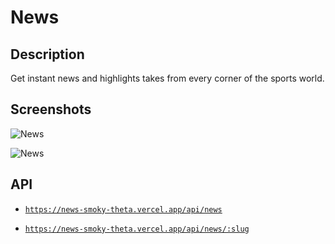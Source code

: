 # News

## Description

Get instant news and highlights takes from every corner of the sports world.

## Screenshots

![News](https://github.com/user-attachments/assets/1e3c3fa0-15c2-466f-85fa-8787813268e4)

![News](https://github.com/user-attachments/assets/96ca8aa0-492a-4470-848e-58115e6e8a3c)

## API

- [```https://news-smoky-theta.vercel.app/api/news```](https://news-smoky-theta.vercel.app/api/news)

- [```https://news-smoky-theta.vercel.app/api/news/:slug```](https://news-smoky-theta.vercel.app/api/news/:slug)